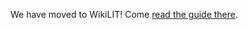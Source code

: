 We have moved to WikiLIT! Come [read the guide there](https://wiki.litdevs.org/wiki/SaladBind/Miner_guide).
